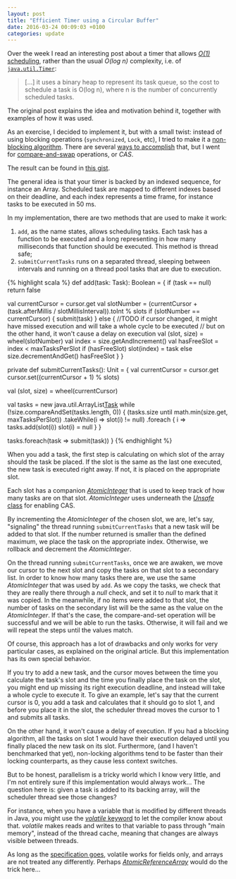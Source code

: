 ```yaml
---
layout: post
title: "Efficient Timer using a Circular Buffer"
date: 2016-03-24 00:09:03 +0100
categories: update
---
```


Over the week I read an interesting post about a timer that allows [*O(1)* scheduling](http://www.cubrid.org/blog/dev-platform/more-efficient-timer-implementation-using-timerwheel/), rather than the usual *O(log n)* complexity, i.e. of [`java.util.Timer`](https://docs.oracle.com/javase/7/docs/api/java/util/Timer.html):

> [...] it uses a binary heap to represent its task queue, so the cost to schedule a task is O(log n), where n is the number of concurrently scheduled tasks.

The original post explains the idea and motivation behind it, together with examples of how it was used.

As an exercise, I decided to implement it, but with a small twist: instead of using blocking operations (`synchronized`, `Lock`, etc), I tried to make it a [non-blocking algorithm](https://en.wikipedia.org/wiki/Non-blocking_algorithm). There are several [ways to accomplish](http://preshing.com/20120612/an-introduction-to-lock-free-programming/#compare-and-swap-loops) that, but I went for [compare-and-swap](https://en.wikipedia.org/wiki/Compare-and-swap) operations, or *CAS*.

The result can be found in [this gist](https://gist.github.com/lucastorri/fa4da12ab374a98618f2).

The general idea is that your timer is backed by an indexed sequence, for instance an Array. Scheduled task are mapped to different indexes based on their deadline, and each index represents a time frame, for instance tasks to be executed in 50 ms.

In my implementation, there are two methods that are used to make it work:

1. `add`, as the name states, allows scheduling tasks. Each task has a function to be executed and a long representing in how many milliseconds that function should be executed. This method is thread safe;
2. `submitCurrentTasks` runs on a separated thread, sleeping between intervals and running on a thread pool tasks that are due to execution.

{% highlight scala %}
def add(task: Task): Boolean = {
  if (task == null) return false

  val currentCursor = cursor.get
  val slotNumber = (currentCursor + (task.afterMillis / slotMillisInterval)).toInt % slots
  if (slotNumber == currentCursor) {
    submit(task)
  } else {
    //TODO if cursor changed, it might have missed execution and will take a whole cycle to be executed
    // but on the other hand, it won't cause a delay on execution
    val (slot, size) = wheel(slotNumber)
    val index = size.getAndIncrement()
    val hasFreeSlot = index < maxTasksPerSlot
    if (hasFreeSlot) slot(index) = task
    else size.decrementAndGet()
    hasFreeSlot
  }
}

private def submitCurrentTasks(): Unit = {
  val currentCursor = cursor.get
  cursor.set((currentCursor + 1) % slots)

  val (slot, size) = wheel(currentCursor)

  val tasks = new java.util.ArrayList[Task]()
  while (!size.compareAndSet(tasks.length, 0)) {
    (tasks.size until math.min(size.get, maxTasksPerSlot))
      .takeWhile(i => slot(i) != null)
      .foreach { i =>
        tasks.add(slot(i))
        slot(i) = null
      }
  }

  tasks.foreach(task => submit(task))
}
{% endhighlight %}


When you add a task, the first step is calculating on which slot of the array should the task be placed. If the slot is the same as the last one executed, the new task is executed right away. If not, it is placed on the appropriate slot.

Each slot has a companion [*AtomicInteger*](https://docs.oracle.com/javase/7/docs/api/java/util/concurrent/atomic/AtomicInteger.html) that is used to keep track of how many tasks are on that slot. *AtomicInteger* uses underneath the [*Unsafe* class](http://mishadoff.com/blog/java-magic-part-4-sun-dot-misc-dot-unsafe/) for enabling CAS.

By incrementing the *AtomicInteger* of the chosen slot, we are, let's say, "signaling" the thread running `submitCurrentTasks` that a new task will be added to that slot. If the number returned is smaller than the defined maximum, we place the task on the appropriate index. Otherwise, we rollback and decrement the *AtomicInteger*.

On the thread running `submitCurrentTasks`, once we are awaken, we move our cursor to the next slot and copy the tasks on that slot to a secondary list. In order to know how many tasks there are, we use the same *AtomicInteger* that was used by `add`. As we copy the tasks, we check that they are really there through a *null* check, and set it to *null* to mark that it was copied. In the meanwhile, if no items were added to that slot, the number of tasks on the secondary list will be the same as the value on the *AtomicInteger*. If that's the case, the compare-and-set operation will be successful and we will be able to run the tasks. Otherwise, it will fail and we will repeat the steps until the values match.



Of course, this approach has a lot of drawbacks and only works for very particular cases, as explained on the original article. But this implementation has its own special behavior.

If you try to add a new task, and the cursor moves between the time you calculate the task's slot and the time you finally place the task on the slot, you might end up missing its right execution deadline, and instead will take a whole cycle to execute it. To give an example, let's say that the current cursor is 0, you add a task and calculates that it should go to slot 1, and before you place it in the slot, the scheduler thread moves the cursor to 1 and submits all tasks.

On the other hand, it won't cause a delay of execution. If you had a blocking algorithm, all the tasks on slot 1 would have their execution delayed until you finally placed the new task on its slot. Furthermore, (and I haven't benchmarked that yet), non-locking algorithms tend to be faster than their locking counterparts, as they cause less context switches.

But to be honest, parallelism is a tricky world which I know very little, and I'm not entirely sure if this implementation would always work... The question here is: given a task is added to its backing array, will the scheduler thread see those changes?

For instance, when you have a variable that is modified by different threads in Java, you might use the [*volatile* keyword](http://www.javamex.com/tutorials/synchronization_volatile.shtml) to let the compiler know about that. *volatile* makes reads and writes to that variable to pass through "main memory", instead of the thread cache, meaning that changes are always visible between threads.

As long as the [specification goes](https://docs.oracle.com/javase/specs/jls/se7/html/jls-8.html#jls-8.3.1.4), volatile works for fields only, and arrays are not treated any differently. Perhaps [*AtomicReferenceArray*](https://docs.oracle.com/javase/7/docs/api/java/util/concurrent/atomic/AtomicReferenceArray.html) would do the trick here...
